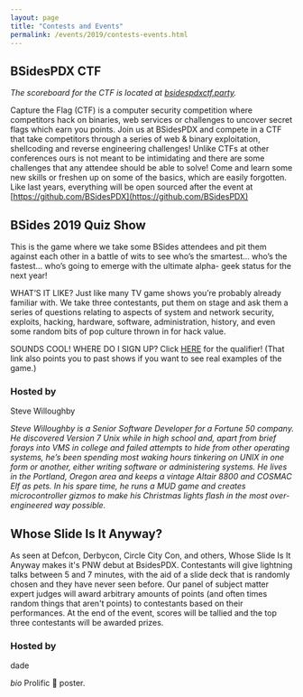 ```yaml
---
layout: page
title: "Contests and Events"
permalink: /events/2019/contests-events.html
---
```


<a name="BSidesPDX CTF"></a>
## BSidesPDX CTF

*The scoreboard for the CTF is located at [bsidespdxctf.party](https://bsidespdxctf.party).*

Capture the Flag (CTF) is a computer security competition where competitors hack on binaries, web services or challenges to uncover secret flags which earn you points. Join us at BSidesPDX and compete in a CTF that take competitors through a series of web & binary exploitation, shellcoding and reverse engineering challenges! Unlike CTFs at other conferences ours is not meant to be intimidating and there are some challenges that any attendee should be able to solve! Come and learn some new skills or freshen up on some of the basics, which are easily forgotten. Like last years, everything will be open sourced after the event at [https://github.com/BSidesPDX](https://github.com/BSidesPDX)

<a name="BSides 2019 Quiz Show"></a>

## BSides 2019 Quiz Show
This is the game where we take some BSides attendees and pit them against each other in a battle of wits to see who’s the smartest… who’s the fastest… who’s going to emerge with the ultimate alpha- geek status for the next year!

WHAT’S IT LIKE? Just like many TV game shows you’re probably already familiar with. We take three contestants, put them on stage and ask them a series of questions relating to aspects of system and network security, exploits, hacking, hardware, software, administration, history, and even some random bits of pop culture thrown in for hack value.

SOUNDS COOL! WHERE DO I SIGN UP? Click [HERE](https://forms.gle/56kJM8sFmPtBE3H89) for the qualifier! (That link also points you to past shows if you want to see real examples of the game.)

### Hosted by 

Steve Willoughby

*Steve Willoughby is a Senior Software Developer for a Fortune 50 company. He discovered Version 7 Unix while in high school and, apart from brief forays into VMS in college and failed attempts to hide from other operating systems, he’s been spending most waking hours tinkering on UNIX in one form or another, either writing software or administering systems. He lives in the Portland, Oregon area and keeps a vintage Altair 8800 and COSMAC Elf as pets. In his spare time, he runs a MUD game and creates microcontroller gizmos to make his Christmas lights flash in the most over-engineered way possible.*

<a name="Whose Slide Is It Anyway?"></a>

## Whose Slide Is It Anyway?
As seen at Defcon, Derbycon, Circle City Con, and others, Whose Slide Is It Anyway makes it's PNW debut at BsidesPDX. Contestants will give lightning talks between 5 and 7 minutes, with the aid of a slide deck that is randomly chosen and they have never seen before. Our panel of subject matter expert judges will award arbitrary amounts of points (and often times random things that aren't points) to contestants based on their performances. At the end of the event, scores will be tallied and the top three contestants will be awarded prizes.

### Hosted by 

dade

*bio* Prolific 💩 poster.

<!--
<a name=""></a>

## Title
Abstract

### Hosted by 
Author

*bio*
-->
